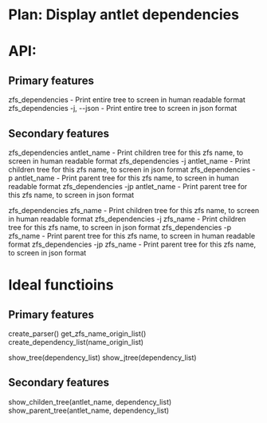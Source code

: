 # Plan: Display antlet dependencies


# API:

## Primary features
zfs_dependencies                  - Print entire tree to screen in human readable format
zfs_dependencies -j, --json       - Print entire tree to screen in json format

## Secondary features
zfs_dependencies  antlet_name     - Print children tree for this zfs name, to screen in human readable format
zfs_dependencies  -j antlet_name  - Print children tree for this zfs name, to screen in json format
zfs_dependencies  -p antlet_name  - Print parent tree for this zfs name, to screen in human readable format
zfs_dependencies  -jp antlet_name - Print parent tree for this zfs name, to screen in json format

zfs_dependencies  zfs_name        - Print children tree for this zfs name, to screen in human readable format
zfs_dependencies  -j zfs_name     - Print children tree for this zfs name, to screen in json format
zfs_dependencies  -p zfs_name     - Print parent tree for this zfs name, to screen in human readable format
zfs_dependencies  -jp zfs_name    - Print parent tree for this zfs name, to screen in json format


# Ideal functioins

## Primary features
create_parser()
get_zfs_name_origin_list()
create_dependency_list(name_origin_list)

show_tree(dependency_list)
show_jtree(dependency_list)

## Secondary features
show_childen_tree(antlet_name, dependency_list)
show_parent_tree(antlet_name, dependency_list)
